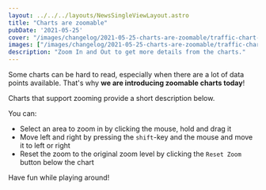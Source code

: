 ```yaml
---
layout: ../../../layouts/NewsSingleViewLayout.astro
title: "Charts are zoomable"
pubDate: '2021-05-25'
cover: "/images/changelog/2021-05-25-charts-are-zoomable/traffic-chart-zoomable.gif"
images: ["/images/changelog/2021-05-25-charts-are-zoomable/traffic-chart-zoomable.gif"]
description: "Zoom In and Out to get more details from the charts."
---
```


Some charts can be hard to read, especially when there are a lot of data points available.
That's why **we are introducing zoomable charts today**!

Charts that support zooming provide a short description below.

You can:
* Select an area to zoom in by clicking the mouse, hold and drag it
* Move left and right by pressing the `shift`-key and the mouse and move it to left or right
* Reset the zoom to the original zoom level by clicking the `Reset Zoom` button below the chart

Have fun while playing around!